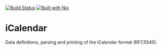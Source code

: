 [![Build Status][Travis badge]][Travis link]
[![Built with Nix][Built with Nix badge]][Built with Nix]

# iCalendar
Data definitions, parsing and printing of the iCalendar format (RFC5545).




<!-- Named Links -->

[Built with Nix]: https://builtwithnix.org
[Built with Nix badge]: https://builtwithnix.org/badge.svg
[Travis badge]: https://img.shields.io/travis/yurrriq/iCalendar/master?style=for-the-badge
[Travis link]: https://travis-ci.org/yurrriq/iCalendar

